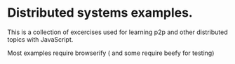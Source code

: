# Distributed systems examples.

This is a collection of excercises used for learning p2p and other
distributed topics with JavaScript.

Most examples require browserify ( and some require beefy for testing)
